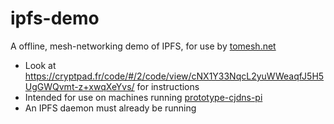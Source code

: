# ipfs-demo
A offline, mesh-networking demo of IPFS, for use by [tomesh.net](https://tomesh.net)

* Look at https://cryptpad.fr/code/#/2/code/view/cNX1Y33NqcL2yuWWeaqfJ5H5UgGWQvmt-z+xwqXeYvs/
for instructions
* Intended for use on machines running [prototype-cjdns-pi](https://github.com/tomeshnet/prototype-cjdns-pi)
* An IPFS daemon must already be running
